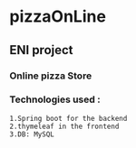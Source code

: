 # pizzaOnLine

## ENI project

### Online pizza Store

###  Technologies used : 
```
1.Spring boot for the backend
2.thymeleaf in the frontend
3.DB: MySQL



